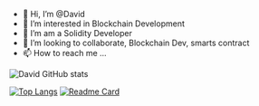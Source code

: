 - 👋 Hi, I’m @David
- 👀 I’m interested in Blockchain Development
- 🌱 I’m am a Solidity Developer
- 💞️ I’m looking to collaborate,  Blockchain Dev, smarts contract
- 📫 How to reach me ...

<!---
davidpius95/davidpius95 is a ✨ special ✨ repository because its `README.md` (this file) appears on your GitHub profile.
You can click the Preview link to take a look at your changes.
--->

![David GitHub stats](https://github-readme-stats.vercel.app/api?username=davidpius95&show_icons=true&theme=radical)

[![Top Langs](https://github-readme-stats.vercel.app/api/top-langs/?username=davidpius95)](https://github.com/davidpius95/github-readme-stats)
[![Readme Card](https://github-readme-stats.vercel.app/api/pin/?username=davidpius95&repo=github-readme-stats)](api/pin?username=anuraghazra&repo=github-readme-stats)

